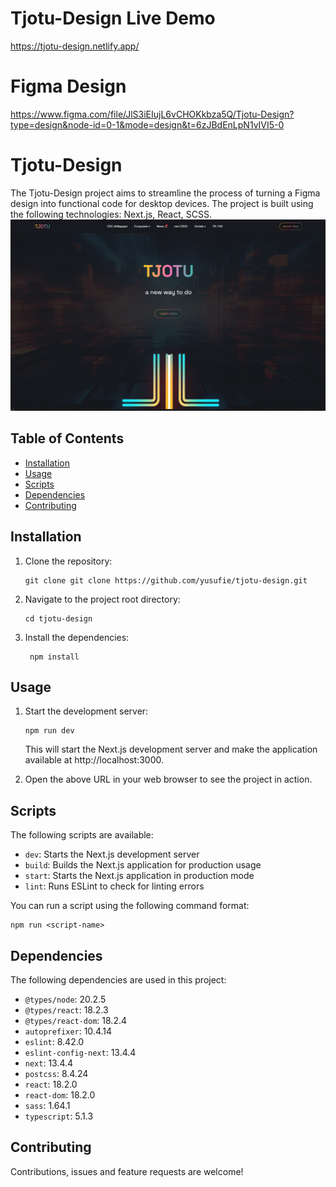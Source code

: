# Tjotu-Design Live Demo
https://tjotu-design.netlify.app/


# Figma Design
https://www.figma.com/file/JlS3iEIujL6vCHOKkbza5Q/Tjotu-Design?type=design&node-id=0-1&mode=design&t=6zJBdEnLpN1vIVI5-0


# Tjotu-Design
The Tjotu-Design project aims to streamline the process of turning a Figma design into functional code for desktop devices.
The project is built using the following technologies: Next.js, React, SCSS.
![Tjotu-Design](./public/image/readme.png)


## Table of Contents

- [Installation](#installation)
- [Usage](#usage)
- [Scripts](#scripts)
- [Dependencies](#dependencies)
- [Contributing](#contributing)

## Installation

1. Clone the repository:

   ```shell
   git clone git clone https://github.com/yusufie/tjotu-design.git
    ```

2. Navigate to the project root directory:

   ```shell
   cd tjotu-design
   ```

3. Install the dependencies:

   ```shell
    npm install
    ```

## Usage

1. Start the development server:

   ```shell
   npm run dev
   ```
    This will start the Next.js development server and make the application available at http://localhost:3000.

2. Open the above URL in your web browser to see the project in action.


## Scripts

The following scripts are available:

- `dev`: Starts the Next.js development server
- `build`: Builds the Next.js application for production usage
- `start`: Starts the Next.js application in production mode
- `lint`: Runs ESLint to check for linting errors

You can run a script using the following command format:

```shell
npm run <script-name>
```

## Dependencies

The following dependencies are used in this project:

- `@types/node`: 20.2.5
- `@types/react`: 18.2.3
- `@types/react-dom`: 18.2.4
- `autoprefixer`: 10.4.14
- `eslint`: 8.42.0
- `eslint-config-next`: 13.4.4
- `next`: 13.4.4
- `postcss`: 8.4.24
- `react`: 18.2.0
- `react-dom`: 18.2.0
- `sass`: 1.64.1
- `typescript`: 5.1.3


## Contributing

Contributions, issues and feature requests are welcome!
